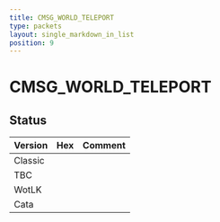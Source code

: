 ```yaml
---
title: CMSG_WORLD_TELEPORT
type: packets
layout: single_markdown_in_list
position: 9
---
```


# CMSG_WORLD_TELEPORT

## Status

Version | Hex | Comment
---------- | ---------- | ---------- 
Classic |  |  
TBC |  |  
WotLK |  |  
Cata |  |  
